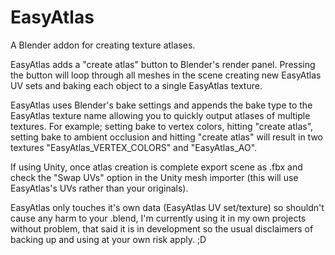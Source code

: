 # EasyAtlas
A Blender addon for creating texture atlases.

EasyAtlas adds a "create atlas" button to Blender's render panel. Pressing the button will loop through all meshes in the scene creating new EasyAtlas UV sets and baking each object to a single EasyAtlas texture. 

EasyAtlas uses Blender's bake settings and appends the bake type to the EasyAtlas texture name allowing you to quickly output atlases of multiple textures. For example; setting bake to vertex colors, hitting "create atlas", setting bake to ambient occlusion and hitting "create atlas" will result in two textures "EasyAtlas_VERTEX_COLORS" and "EasyAtlas_AO".

If using Unity, once atlas creation is complete export scene as .fbx and check the "Swap UVs" option in the Unity mesh importer (this will use EasyAtlas's UVs rather than your originals).

EasyAtlas only touches it's own data (EasyAtlas UV set/texture) so shouldn't cause any harm to your .blend, I'm currently using it in my own projects without problem, that said it is in development so the usual disclaimers of backing up and using at your own risk apply. ;D
